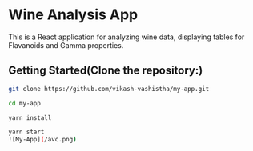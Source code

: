 # Wine Analysis App

This is a React application for analyzing wine data, displaying tables for Flavanoids and Gamma properties.


## Getting Started(Clone the repository:)

   ```bash
   git clone https://github.com/vikash-vashistha/my-app.git

  cd my-app

  yarn install

  yarn start
![My-App](/avc.png)
